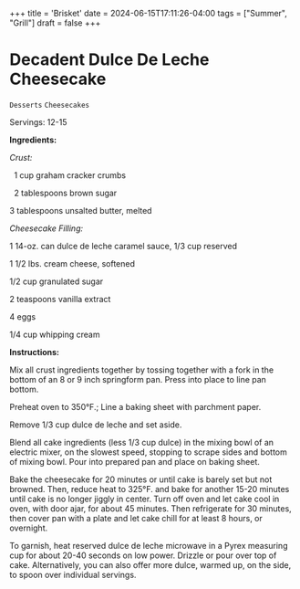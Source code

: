 +++
title = 'Brisket'
date = 2024-06-15T17:11:26-04:00
tags = ["Summer", "Grill"]
draft = false
+++
# Decadent Dulce De Leche Cheesecake

`Desserts` `Cheesecakes`

Servings: 12-15                   

**Ingredients:**

 _Crust:_

  1 cup graham cracker crumbs

  2 tablespoons brown sugar

 3 tablespoons unsalted butter, melted 

_Cheesecake Filling:_

 1 14-oz. can dulce de leche caramel sauce, 1/3 cup reserved

 1 1/2 lbs. cream cheese, softened

 1/2 cup granulated sugar

 2 teaspoons vanilla extract

 4 eggs

 1/4 cup whipping cream

**Instructions:**

Mix all crust ingredients together by tossing together with a fork in the bottom of an 8 or 9 inch springform pan. Press into place to line pan bottom.

Preheat oven to 350°F.; Line a baking sheet with parchment paper.

Remove 1/3 cup dulce de leche and set aside.

Blend all cake ingredients (less 1/3 cup dulce) in the mixing bowl of an electric mixer, on the slowest speed, stopping to scrape sides and bottom of mixing bowl. Pour into prepared pan and place on baking sheet.

Bake the cheesecake for 20 minutes or until cake is barely set but not browned. Then, reduce heat to 325°F. and bake for another 15-20 minutes until cake is no longer jiggly in center. Turn off oven and let cake cool in oven, with door ajar, for about 45 minutes. Then refrigerate for 30 minutes, then cover pan with a plate and let cake chill for at least 8 hours, or overnight.

To garnish, heat reserved dulce de leche microwave in a Pyrex measuring cup for about 20-40 seconds on low power. Drizzle or pour over top of cake. Alternatively, you can also offer more dulce, warmed up, on the side, to spoon over individual servings.      

      
